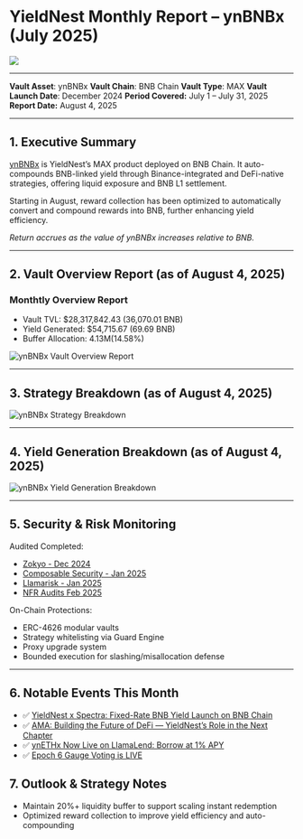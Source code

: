 # YieldNest Monthly Report – ynBNBx (July 2025)

![](https://i.imgur.com/uros7cV.jpeg)


---

**Vault Asset**: ynBNBx
**Vault Chain**: BNB Chain
**Vault Type**: MAX
**Vault Launch Date**: December 2024
**Period Covered:** July 1 – July 31, 2025
**Report Date:** August 4, 2025

---

## 1. Executive Summary

[ynBNBx](https://app.yieldnest.finance/restake/ynBNBx) is YieldNest’s MAX product deployed on BNB Chain. It auto-compounds BNB-linked yield through Binance-integrated and DeFi-native strategies, offering liquid exposure and BNB L1 settlement.

Starting in August, reward collection has been optimized to automatically convert and compound rewards into BNB, further enhancing yield efficiency.

*Return accrues as the value of ynBNBx increases relative to BNB.*

---

## 2. Vault Overview Report (as of August 4, 2025)

### Monthtly Overview Report
* Vault TVL: $28,317,842.43 (36,070.01 BNB)
* Yield Generated: $54,715.67 (69.69 BNB)
* Buffer Allocation: 4.13M(14.58%)

![ynBNBx Vault Overview Report](https://i.imgur.com/IDltpsI.png)

---

## 3. Strategy Breakdown (as of August 4, 2025)

![ynBNBx Strategy Breakdown](https://i.imgur.com/cJrOf6W.png)

---

## 4. Yield Generation Breakdown (as of August 4, 2025)

![ynBNBx Yield Generation Breakdown](https://i.imgur.com/ggyC33G.png)

---

## 5. Security & Risk Monitoring

Audited Completed:

* [Zokyo - Dec 2024	](https://github.com/yieldnest/Publications/blob/main/audits/zokyo_audit_yieldnest_dec12th_2024.pdf)
* [Composable Security - Jan 2025](https://github.com/yieldnest/Publications/blob/main/audits/composable_security_yieldnest_jan_2025.pdf)
* [Llamarisk - Jan 2025](https://www.llamarisk.com/research/asset-risk-ynbnbx)
* [NFR Audits Feb 2025](https://github.com/yieldnest/Publications/blob/main/audits/yieldnest_max_vault_withdrawer_audit_report.pdf)

On-Chain Protections:
* ERC-4626 modular vaults
* Strategy whitelisting via Guard Engine
* Proxy upgrade system
* Bounded execution for slashing/misallocation defense

---

## 6. Notable Events This Month

* ✅ [YieldNest x Spectra: Fixed-Rate BNB Yield Launch on BNB Chain](https://x.com/YieldNestFi/status/1943328064454418750)
* ✅ [AMA: Building the Future of DeFi — YieldNest’s Role in the Next Chapter](https://x.com/YieldNestFi/status/1945471772129992927)
* ✅ [ynETHx Now Live on LlamaLend: Borrow at 1% APY](https://x.com/YieldNestFi/status/1947203567276567001)
* ✅ [Epoch 6 Gauge Voting is LIVE](https://x.com/YieldNestFi/status/1950901757514830105)

## 7. Outlook & Strategy Notes

* Maintain 20%+ liquidity buffer to support scaling instant redemption
* Optimized reward collection to improve yield efficiency and auto-compounding